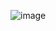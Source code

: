 ![image](https://user-images.githubusercontent.com/86948893/154796315-91688c9d-3b21-42a2-9447-9f7172b9d5b4.png)
